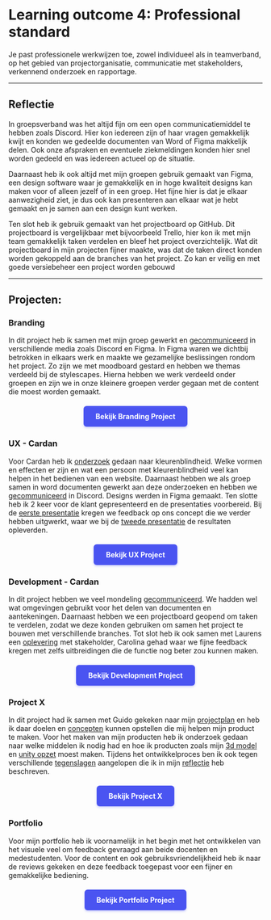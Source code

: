 # Learning outcome 4: Professional standard

Je past professionele werkwijzen toe, zowel individueel als in teamverband, op het gebied van projectorganisatie, communicatie met stakeholders, verkennend onderzoek en rapportage.

---

## Reflectie
In groepsverband was het altijd fijn om een open communicatiemiddel te hebben zoals Discord. Hier kon iedereen zijn of haar vragen gemakkelijk kwijt en konden we gedeelde documenten van Word of Figma makkelijk delen. Ook onze afspraken en eventuele ziekmeldingen konden hier snel worden gedeeld en was iedereen actueel op de situatie. 

Daarnaast heb ik ook altijd met mijn groepen gebruik gemaakt van Figma, een design software waar je gemakkelijk en in hoge kwaliteit designs kan maken voor of alleen jezelf of in een groep. Het fijne hier is dat je elkaar aanwezigheid ziet, je dus ook kan presenteren aan elkaar wat je hebt gemaakt en je samen aan een design kunt werken.

Ten slot heb ik gebruik gemaakt van het projectboard op GitHub. Dit projectboard is vergelijkbaar met bijvoorbeeld Trello, hier kon ik met mijn team gemakkelijk taken verdelen en bleef het project overzichtelijk. Wat dit projectboard in mijn projecten fijner maakte, was dat de taken direct konden worden gekoppeld aan de branches van het project. Zo kan er veilig en met goede versiebeheer een project worden gebouwd


---

## Projecten:

<h3 id="branding">Branding</h3>

In dit project heb ik samen met mijn groep gewerkt en [gecommuniceerd](/point1#communicatie) in verschillende media zoals Discord en Figma. In Figma waren we dichtbij betrokken in elkaars werk en maakte we gezamelijke beslissingen rondom het project. Zo zijn we met moodboard gestard en hebben we themas verdeeld bij de stylescapes. Hierna hebben we werk verdeeld onder groepen en zijn we in onze kleinere groepen verder gegaan met de content die moest worden gemaakt.

<div style="display: flex; justify-content: center; margin: 20px 0;">
  <a href="/point1#top" style="display: inline-block; background-color: #4a54f1; color: white; padding: 12px 24px; text-decoration: none; border-radius: 6px; font-weight: bold; transition: all 0.2s ease; box-shadow: 0 2px 4px rgba(74, 84, 241, 0.3);">
    Bekijk Branding Project
  </a>
</div>

<h3 id="ux-cardan">UX - Cardan</h3>

Voor Cardan heb ik [onderzoek](/point2#research) gedaan naar kleurenblindheid. Welke vormen en effecten er zijn en wat een persoon met kleurenblindheid veel kan helpen in het bedienen van een website. Daarnaast hebben we als groep samen in word documenten gewerkt aan deze onderzoeken en hebben we [gecommuniceerd](/point2#communicatie) in Discord. Designs werden in Figma gemaakt. Ten slotte heb ik 2 keer voor de klant gepresenteerd en de presentaties voorbereid. Bij de [eerste presentatie](/point2#eerste-klantcontact) kregen we feedback op ons concept die we verder hebben uitgwerkt, waar we bij de [tweede presentatie](/point2#oplevering) de resultaten opleverden.

<div style="display: flex; justify-content: center; margin: 20px 0;">
  <a href="/point2#top" style="display: inline-block; background-color: #4a54f1; color: white; padding: 12px 24px; text-decoration: none; border-radius: 6px; font-weight: bold; transition: all 0.2s ease; box-shadow: 0 2px 4px rgba(74, 84, 241, 0.3);">
    Bekijk UX Project
  </a>
</div>

<h3 id="development-cardan">Development - Cardan</h3>

In dit project hebben we veel mondeling [gecommuniceerd](/point3#communicatie). We hadden wel wat omgevingen gebruikt voor het delen van documenten en aantekeningen. Daarnaast hebben we een projectboard geopend om taken te verdelen, zodat we deze konden gebruiken om samen het project te bouwen met verschillende branches. Tot slot heb ik ook samen met Laurens een [oplevering](/point3#oplevering) met stakeholder, Carolina gehad waar we fijne feedback kregen met zelfs uitbreidingen die de functie nog beter zou kunnen maken.

<div style="display: flex; justify-content: center; margin: 20px 0;">
  <a href="/point3#top" style="display: inline-block; background-color: #4a54f1; color: white; padding: 12px 24px; text-decoration: none; border-radius: 6px; font-weight: bold; transition: all 0.2s ease; box-shadow: 0 2px 4px rgba(74, 84, 241, 0.3);">
    Bekijk Development Project
    
  </a>
</div>

<h3 id="portfolio">Project X</h3>

In dit project had ik samen met Guido gekeken naar mijn [projectplan](/point4#projectplan) en heb ik daar doelen en [concepten](/point4#concept) kunnen opstellen die mij helpen mijn product te maken. Voor het maken van mijn producten heb ik onderzoek gedaan naar welke middelen ik nodig had en hoe ik producten zoals mijn [3d model](/point4#3d-model) en [unity opzet](/point4#opzet) moest maken. Tijdens het ontwikkelproces ben ik ook tegen verschillende [tegenslagen](/point4#tegenslagen) aangelopen die ik in mijn [reflectie](/point4#reflectie) heb beschreven.

<div style="display: flex; justify-content: center; margin: 20px 0;">
  <a href="/point4#top" style="display: inline-block; background-color: #4a54f1; color: white; padding: 12px 24px; text-decoration: none; border-radius: 6px; font-weight: bold; transition: all 0.2s ease; box-shadow: 0 2px 4px rgba(74, 84, 241, 0.3);">
    Bekijk Project X
  </a>
</div>

<h3 id="portfolio">Portfolio</h3>

Voor mijn portfolio heb ik voornamelijk in het begin met het ontwikkelen van het visuele veel om feedback gevraagd aan beide docenten en medestudenten. Voor de content en ook gebruiksvriendelijkheid heb ik naar de reviews gekeken en deze feedback toegepast voor een fijner en gemakkelijke bediening.

<div style="display: flex; justify-content: center; margin: 20px 0;">
  <a href="/point5#top" style="display: inline-block; background-color: #4a54f1; color: white; padding: 12px 24px; text-decoration: none; border-radius: 6px; font-weight: bold; transition: all 0.2s ease; box-shadow: 0 2px 4px rgba(74, 84, 241, 0.3);">
    Bekijk Portfolio Project
  </a>
</div>
